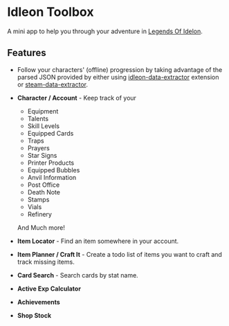 # Idleon Toolbox

A mini app to help you through your adventure in [Legends Of Idelon](https://legendsofidleon.com).

## Features

- Follow your characters' (offline) progression by taking advantage of the parsed JSON provided by either
  using [idleon-data-extractor](https://github.com/Morta1/idleon-data-extractor) extension
  or [steam-data-extractor](https://drive.google.com/file/d/1Q03J-kadz5iob45J1wnZWjnHhS0j0GgV/view?usp=sharing).
- **Character / Account** - Keep track of your
    - Equipment
    - Talents
    - Skill Levels
    - Equipped Cards
    - Traps
    - Prayers
    - Star Signs
    - Printer Products
    - Equipped Bubbles
    - Anvil Information
    - Post Office
    - Death Note
    - Stamps
    - Vials 
    - Refinery
  
  And Much more!
- **Item Locator** - Find an item somewhere in your account.
- **Item Planner / Craft It** - Create a todo list of items you want to craft and track missing items.
- **Card Search** - Search cards by stat name.
- **Active Exp Calculator** 
- **Achievements** 
- **Shop Stock** 
